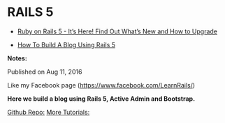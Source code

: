 # RAILS 5

* [Ruby on Rails 5 - It’s Here! Find Out What’s New and How to Upgrade](http://blog.careerfoundry.com/web-development/ruby-on-rails-5-its-here-find-out-whats-new-and-how-to-upgrade)

* [How To Build A Blog Using Rails 5](https://www.youtube.com/watch?v=i2x995hm8r8)

**Notes:**

Published on Aug 11, 2016

Like my Facebook page (https://www.facebook.com/LearnRails/)

**Here we build a blog using Rails 5, Active Admin and Bootstrap.**

[Github Repo:](https://github.com/ryan-ol/Rails-5-Blog-Express-Course)
[More Tutorials:](http://www.open-rails.com/)

